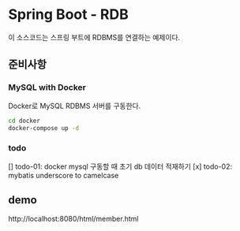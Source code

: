 # Spring Boot - RDB

이 소스코드는 스프링 부트에 RDBMS를 연결하는 예제이다.

## 준비사항

### MySQL with Docker

Docker로 MySQL RDBMS 서버를 구동한다.

```bash
cd docker
docker-compose up -d
```

### todo

[] todo-01: docker mysql 구동할 때 초기 db 데이터 적재하기
[x] todo-02: mybatis underscore to camelcase



## demo

http://localhost:8080/html/member.html